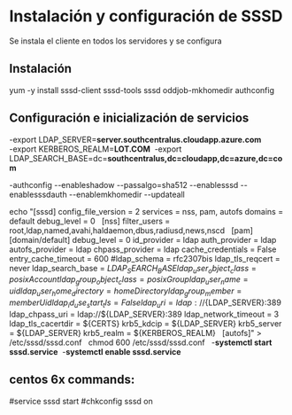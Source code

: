 # Instalación y configuración de SSSD	

Se instala el cliente en todos los servidores y se configura

## Instalación


yum -y install sssd-client sssd-tools sssd oddjob-mkhomedir authconfig

## Configuración e inicialización de servicios



-export LDAP_SERVER=<b>server.southcentralus.cloudapp.azure.com</b><br>
-export KERBEROS_REALM=<b>LOT.COM</b>&nbsp;
-export LDAP_SEARCH_BASE=dc=<b>southcentralus,dc=cloudapp,dc=azure,dc=com</b>&nbsp;


-authconfig --enableshadow --passalgo=sha512 --enablesssd --enablesssdauth --enablemkhomedir --updateall&nbsp;

echo "[sssd]
config_file_version = 2
services = nss, pam, autofs
domains = default
debug_level = 0
&nbsp;
[nss]
filter_users = root,ldap,named,avahi,haldaemon,dbus,radiusd,news,nscd
&nbsp;
[pam]
&nbsp;
[domain/default]
debug_level = 0
id_provider = ldap
auth_provider = ldap
autofs_provider = ldap
chpass_provider = ldap
cache_credentials = False
entry_cache_timeout = 600
#ldap_schema = rfc2307bis
ldap_tls_reqcert = never
ldap_search_base = ${LDAP_SEARCH_BASE}
ldap_user_object_class = posixAccount
ldap_group_object_class = posixGroup
ldap_user_name = uid
ldap_user_home_directory = homeDirectory
ldap_group_member = memberUid
ldap_id_use_start_tls = False
ldap_uri = ldap://${LDAP_SERVER}:389
ldap_chpass_uri = ldap://${LDAP_SERVER}:389
ldap_network_timeout = 3
ldap_tls_cacertdir = ${CERTS}
krb5_kdcip = ${LDAP_SERVER}
krb5_server = ${LDAP_SERVER}
krb5_realm = ${KERBEROS_REALM}
&nbsp;
[autofs]" > /etc/sssd/sssd.conf
&nbsp;
chmod 600 /etc/sssd/sssd.conf
&nbsp;
-<b>systemctl start sssd.service</b>&nbsp;
-<b>systemctl enable sssd.service</b>&nbsp;

centos 6x commands:
-

#service sssd start
#chkconfig sssd on

